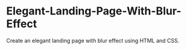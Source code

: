 # Elegant-Landing-Page-With-Blur-Effect
Create an elegant landing page with blur effect using HTML and CSS.
